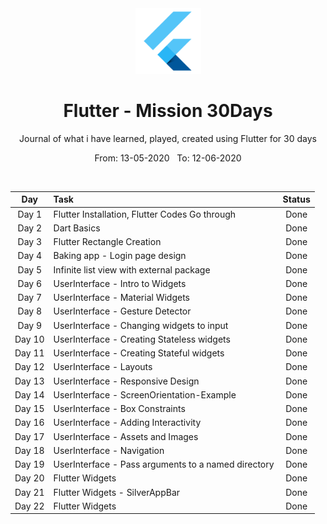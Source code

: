 <div align="center">
  <img src="./assets/flutter.png" alt="flutter" height="105">
</div>

<div align="center">
  <h1>Flutter - Mission 30Days</h1>
  <p>Journal of what i have learned, played, created using Flutter for 30 days</p>
  <p>From: 13-05-2020 &nbsp;  To: 12-06-2020</p>
  <br>
</div>


| Day  | Task | Status |
| :-------------: | :------------- | :----------: |
| Day 1  | Flutter Installation, Flutter Codes Go through  | Done |
| Day 2  | Dart Basics  | Done |
| Day 3  | Flutter Rectangle Creation |  Done |
| Day 4  | Baking app - Login page design  |  Done |
| Day 5  | Infinite list view with external package |  Done |
| Day 6  | UserInterface - Intro to Widgets | Done |
| Day 7  | UserInterface - Material Widgets | Done |
| Day 8  | UserInterface - Gesture Detector | Done |
| Day 9  | UserInterface - Changing widgets to input | Done |
| Day 10 | UserInterface - Creating Stateless widgets | Done |
| Day 11 | UserInterface - Creating  Stateful widgets | Done |
| Day 12 | UserInterface - Layouts | Done |
| Day 13 | UserInterface - Responsive Design | Done |
| Day 14 | UserInterface - ScreenOrientation-Example | Done |
| Day 15 | UserInterface - Box Constraints | Done |
| Day 16 | UserInterface - Adding Interactivity | Done |
| Day 17 | UserInterface - Assets and Images | Done |
| Day 18 | UserInterface - Navigation | Done |
| Day 19 | UserInterface - Pass arguments to a named directory | Done |
| Day 20 | Flutter Widgets | Done |
| Day 21 | Flutter Widgets - SilverAppBar | Done |
| Day 22 | Flutter Widgets | Done |